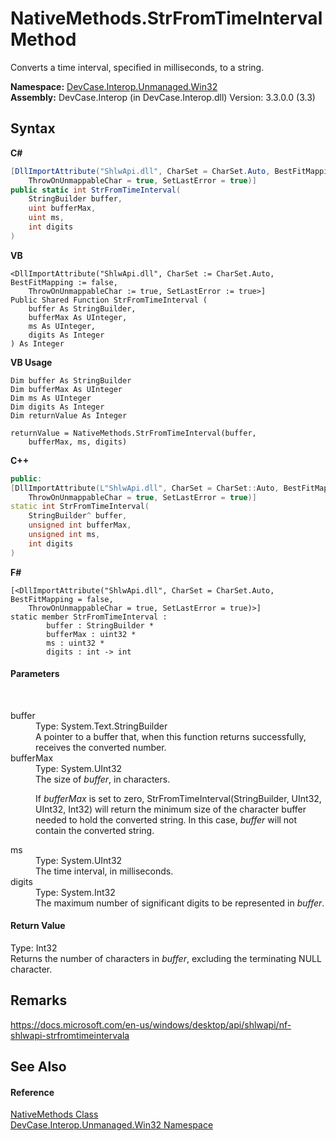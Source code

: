 # NativeMethods.StrFromTimeInterval Method 
 

Converts a time interval, specified in milliseconds, to a string.

**Namespace:**&nbsp;<a href="N_DevCase_Interop_Unmanaged_Win32">DevCase.Interop.Unmanaged.Win32</a><br />**Assembly:**&nbsp;DevCase.Interop (in DevCase.Interop.dll) Version: 3.3.0.0 (3.3)

## Syntax

**C#**<br />
``` C#
[DllImportAttribute("ShlwApi.dll", CharSet = CharSet.Auto, BestFitMapping = false, 
	ThrowOnUnmappableChar = true, SetLastError = true)]
public static int StrFromTimeInterval(
	StringBuilder buffer,
	uint bufferMax,
	uint ms,
	int digits
)
```

**VB**<br />
``` VB
<DllImportAttribute("ShlwApi.dll", CharSet := CharSet.Auto, BestFitMapping := false, 
	ThrowOnUnmappableChar := true, SetLastError := true>]
Public Shared Function StrFromTimeInterval ( 
	buffer As StringBuilder,
	bufferMax As UInteger,
	ms As UInteger,
	digits As Integer
) As Integer
```

**VB Usage**<br />
``` VB Usage
Dim buffer As StringBuilder
Dim bufferMax As UInteger
Dim ms As UInteger
Dim digits As Integer
Dim returnValue As Integer

returnValue = NativeMethods.StrFromTimeInterval(buffer, 
	bufferMax, ms, digits)
```

**C++**<br />
``` C++
public:
[DllImportAttribute(L"ShlwApi.dll", CharSet = CharSet::Auto, BestFitMapping = false, 
	ThrowOnUnmappableChar = true, SetLastError = true)]
static int StrFromTimeInterval(
	StringBuilder^ buffer, 
	unsigned int bufferMax, 
	unsigned int ms, 
	int digits
)
```

**F#**<br />
``` F#
[<DllImportAttribute("ShlwApi.dll", CharSet = CharSet.Auto, BestFitMapping = false, 
	ThrowOnUnmappableChar = true, SetLastError = true)>]
static member StrFromTimeInterval : 
        buffer : StringBuilder * 
        bufferMax : uint32 * 
        ms : uint32 * 
        digits : int -> int 

```


#### Parameters
&nbsp;<dl><dt>buffer</dt><dd>Type: System.Text.StringBuilder<br />A pointer to a buffer that, when this function returns successfully, receives the converted number.</dd><dt>bufferMax</dt><dd>Type: System.UInt32<br />The size of *buffer*, in characters. 

 If *bufferMax* is set to zero, StrFromTimeInterval(StringBuilder, UInt32, UInt32, Int32) will return the minimum size of the character buffer needed to hold the converted string. In this case, *buffer* will not contain the converted string.</dd><dt>ms</dt><dd>Type: System.UInt32<br />The time interval, in milliseconds.</dd><dt>digits</dt><dd>Type: System.Int32<br />The maximum number of significant digits to be represented in *buffer*.</dd></dl>

#### Return Value
Type: Int32<br />Returns the number of characters in *buffer*, excluding the terminating NULL character.

## Remarks
<a href="https://docs.microsoft.com/en-us/windows/desktop/api/shlwapi/nf-shlwapi-strfromtimeintervala" target="_blank">https://docs.microsoft.com/en-us/windows/desktop/api/shlwapi/nf-shlwapi-strfromtimeintervala</a>

## See Also


#### Reference
<a href="T_DevCase_Interop_Unmanaged_Win32_NativeMethods">NativeMethods Class</a><br /><a href="N_DevCase_Interop_Unmanaged_Win32">DevCase.Interop.Unmanaged.Win32 Namespace</a><br />